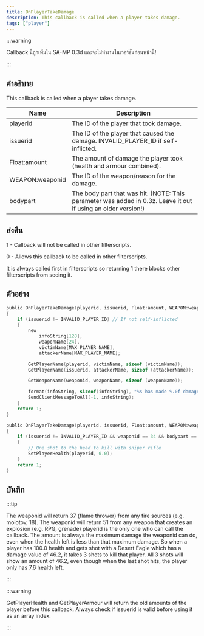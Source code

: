 ```yaml
---
title: OnPlayerTakeDamage
description: This callback is called when a player takes damage.
tags: ["player"]
---
```


:::warning

Callback นี้ถูกเพิ่มใน SA-MP 0.3d และจะไม่ทำงานในเวอร์ชั่นก่อนหน้านี้!

:::

## คำอธิบาย

This callback is called when a player takes damage.

| Name     | Description                                                                                                   |
| -------- | ------------------------------------------------------------------------------------------------------------- |
| playerid | The ID of the player that took damage.                                                                        |
| issuerid | The ID of the player that caused the damage. INVALID_PLAYER_ID if self-inflicted.                             |
| Float:amount   | The amount of damage the player took (health and armour combined).                                            |
| WEAPON:weaponid | The ID of the weapon/reason for the damage.                                                                   |
| bodypart | The body part that was hit. (NOTE: This parameter was added in 0.3z. Leave it out if using an older version!) |

## ส่งคืน

1 - Callback will not be called in other filterscripts.

0 - Allows this callback to be called in other filterscripts.

It is always called first in filterscripts so returning 1 there blocks other filterscripts from seeing it.

## ตัวอย่าง

```c
public OnPlayerTakeDamage(playerid, issuerid, Float:amount, WEAPON:weaponid, bodypart)
{
    if (issuerid != INVALID_PLAYER_ID) // If not self-inflicted
    {
        new
            infoString[128],
            weaponName[24],
            victimName[MAX_PLAYER_NAME],
            attackerName[MAX_PLAYER_NAME];

        GetPlayerName(playerid, victimName, sizeof (victimName));
        GetPlayerName(issuerid, attackerName, sizeof (attackerName));

        GetWeaponName(weaponid, weaponName, sizeof (weaponName));

        format(infoString, sizeof(infoString), "%s has made %.0f damage to %s, weapon: %s, bodypart: %d", attackerName, amount, victimName, weaponName, bodypart);
        SendClientMessageToAll(-1, infoString);
    }
    return 1;
}
```

```c
public OnPlayerTakeDamage(playerid, issuerid, Float:amount, WEAPON:weaponid, bodypart)
{
    if (issuerid != INVALID_PLAYER_ID && weaponid == 34 && bodypart == 9)
    {
        // One shot to the head to kill with sniper rifle
        SetPlayerHealth(playerid, 0.0);
    }
    return 1;
}
```

## บันทึก

:::tip

The weaponid will return 37 (flame thrower) from any fire sources (e.g. molotov, 18). The weaponid will return 51 from any weapon that creates an explosion (e.g. RPG, grenade) playerid is the only one who can call the callback. The amount is always the maximum damage the weaponid can do, even when the health left is less than that maximum damage. So when a player has 100.0 health and gets shot with a Desert Eagle which has a damage value of 46.2, it takes 3 shots to kill that player. All 3 shots will show an amount of 46.2, even though when the last shot hits, the player only has 7.6 health left.

:::

:::warning

GetPlayerHealth and GetPlayerArmour will return the old amounts of the player before this callback. Always check if issuerid is valid before using it as an array index.

:::
